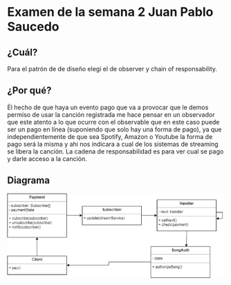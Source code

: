# Examen de la semana 2 Juan Pablo Saucedo

## ¿Cuál?

Para el patrón de de diseño elegí el de observer y chain of responsability.

## ¿Por qué?

Él hecho de que haya un evento pago que va a provocar que le demos permiso de usar la canción registrada me hace pensar en un observador que este atento a lo que ocurre con el observable que en este caso puede ser un pago en línea (suponiendo que solo hay una forma de pago), ya que independientemente de que sea Spotify, Amazon o Youtube la forma de pago será la misma y ahi nos indicara a cual de los sistemas de streaming se libera la canción. La cadena de responsabilidad es para ver cual se pago y darle acceso a la canción.

## Diagrama



![alt text](https://github.com/JuanPa92/ExamenSemana2JuanPablo/blob/master/Diagrama.png?raw=true)